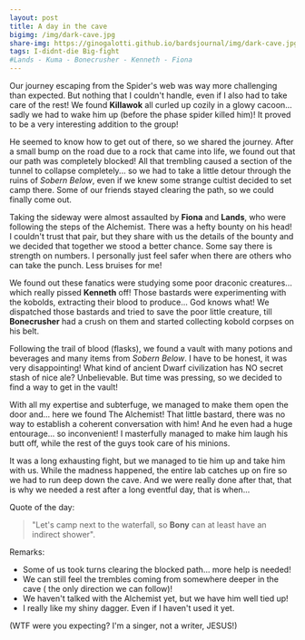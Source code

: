 ```yaml
---
layout: post
title: A day in the cave
bigimg: /img/dark-cave.jpg
share-img: https://ginogalotti.github.io/bardsjournal/img/dark-cave.jpg
tags: I-didnt-die Big-fight
#Lands - Kuma - Bonecrusher - Kenneth - Fiona
---
```


Our journey escaping from the Spider's web was way more challenging than expected. But nothing that I couldn't handle, even if I also had to take care of the rest! We found **Killawok** all curled up cozily in a glowy cacoon... sadly we had to wake him up (before the phase spider killed him)! It proved to be a very interesting addition to the group!

He seemed to know how to get out of there, so we shared the journey. After a small bump on the road due to a rock that came into life, we found out that our path was completely blocked! All that trembling caused a section of the tunnel to collapse completely... so we had to take a little detour through the ruins of _Sobern Below_, even if we knew some strange cultist decided to set camp there. Some of our friends stayed clearing the path, so we could finally come out.

Taking the sideway were almost assaulted by **Fiona** and **Lands**, who were following the steps of the Alchemist. There was a hefty bounty on his head! I couldn't trust that pair, but they share with us the details of the bounty and we decided that together we stood a better chance. Some say there is strength on numbers. I personally just feel safer when there are others who can take the punch. Less bruises for me!

We found out these fanatics were studying some poor draconic creatures... which really pissed **Kenneth** off! Those bastards were experimenting with the kobolds, extracting their blood to produce... God knows what! We dispatched those bastards and tried to save the poor little creature, till **Bonecrusher** had a crush on them and started collecting kobold corpses on his belt. 

Following the trail of blood (flasks), we found a vault with many potions and beverages and many items from _Sobern Below_. I have to be honest, it was very disappointing! What kind of ancient Dwarf civilization has NO secret stash of nice ale? Unbelievable. But time was pressing, so we decided to find a way to get in the vault!

With all my expertise and subterfuge, we managed to make them open the door and... here we found The Alchemist! That little bastard, there was no way to establish a coherent conversation with him! And he even had a huge entourage... so inconvenient! I masterfully managed to make him laugh his butt off, while the rest of the guys took care of his minions. 

It was a long exhausting fight, but we managed to tie him up and take him with us. While the madness happened, the entire lab catches up on fire so we had to run deep down the cave. And we were really done after that, that is why we needed a rest after a long eventful day, that is when...

Quote of the day: 
> "Let's camp next to the waterfall, so **Bony** can at least have an indirect shower". 


Remarks:

* Some of us took turns clearing the blocked path... more help is needed!
* We can still feel the trembles coming from somewhere deeper in the cave ( the only direction we can follow)!
* We haven't talked with the Alchemist yet, but we have him well tied up! 
* I really like my shiny dagger. Even if I haven't used it yet.

(WTF were you expecting? I'm a singer, not a writer, JESUS!)
